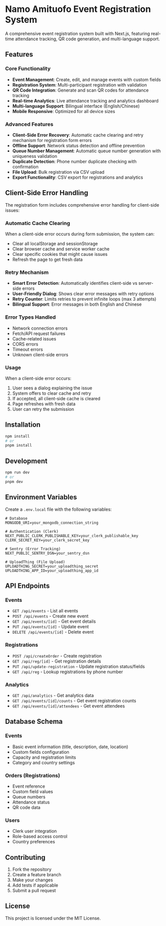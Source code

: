 # Namo Amituofo Event Registration System

A comprehensive event registration system built with Next.js, featuring real-time attendance tracking, QR code generation, and multi-language support.

## Features

### Core Functionality
- **Event Management**: Create, edit, and manage events with custom fields
- **Registration System**: Multi-participant registration with validation
- **QR Code Integration**: Generate and scan QR codes for attendance tracking
- **Real-time Analytics**: Live attendance tracking and analytics dashboard
- **Multi-language Support**: Bilingual interface (English/Chinese)
- **Mobile Responsive**: Optimized for all device sizes

### Advanced Features
- **Client-Side Error Recovery**: Automatic cache clearing and retry mechanism for registration form errors
- **Offline Support**: Network status detection and offline prevention
- **Queue Number Management**: Automatic queue number generation with uniqueness validation
- **Duplicate Detection**: Phone number duplicate checking with confirmation
- **File Upload**: Bulk registration via CSV upload
- **Export Functionality**: CSV export for registrations and analytics

## Client-Side Error Handling

The registration form includes comprehensive error handling for client-side issues:

### Automatic Cache Clearing
When a client-side error occurs during form submission, the system can:
- Clear all localStorage and sessionStorage
- Clear browser cache and service worker cache
- Clear specific cookies that might cause issues
- Refresh the page to get fresh data

### Retry Mechanism
- **Smart Error Detection**: Automatically identifies client-side vs server-side errors
- **User-Friendly Dialog**: Shows clear error messages with retry options
- **Retry Counter**: Limits retries to prevent infinite loops (max 3 attempts)
- **Bilingual Support**: Error messages in both English and Chinese

### Error Types Handled
- Network connection errors
- Fetch/API request failures
- Cache-related issues
- CORS errors
- Timeout errors
- Unknown client-side errors

### Usage
When a client-side error occurs:
1. User sees a dialog explaining the issue
2. System offers to clear cache and retry
3. If accepted, all client-side cache is cleared
4. Page refreshes with fresh data
5. User can retry the submission

## Installation

```bash
npm install
# or
pnpm install
```

## Development

```bash
npm run dev
# or
pnpm dev
```

## Environment Variables

Create a `.env.local` file with the following variables:

```env
# Database
MONGODB_URI=your_mongodb_connection_string

# Authentication (Clerk)
NEXT_PUBLIC_CLERK_PUBLISHABLE_KEY=your_clerk_publishable_key
CLERK_SECRET_KEY=your_clerk_secret_key

# Sentry (Error Tracking)
NEXT_PUBLIC_SENTRY_DSN=your_sentry_dsn

# UploadThing (File Upload)
UPLOADTHING_SECRET=your_uploadthing_secret
UPLOADTHING_APP_ID=your_uploadthing_app_id
```

## API Endpoints

### Events
- `GET /api/events` - List all events
- `POST /api/events` - Create new event
- `GET /api/events/[id]` - Get event details
- `PUT /api/events/[id]` - Update event
- `DELETE /api/events/[id]` - Delete event

### Registrations
- `POST /api/createOrder` - Create registration
- `GET /api/reg/[id]` - Get registration details
- `PUT /api/update-registration` - Update registration status/fields
- `GET /api/reg` - Lookup registrations by phone number

### Analytics
- `GET /api/analytics` - Get analytics data
- `GET /api/events/[id]/counts` - Get event registration counts
- `GET /api/events/[id]/attendees` - Get event attendees

## Database Schema

### Events
- Basic event information (title, description, date, location)
- Custom fields configuration
- Capacity and registration limits
- Category and country settings

### Orders (Registrations)
- Event reference
- Custom field values
- Queue numbers
- Attendance status
- QR code data

### Users
- Clerk user integration
- Role-based access control
- Country preferences

## Contributing

1. Fork the repository
2. Create a feature branch
3. Make your changes
4. Add tests if applicable
5. Submit a pull request

## License

This project is licensed under the MIT License.


